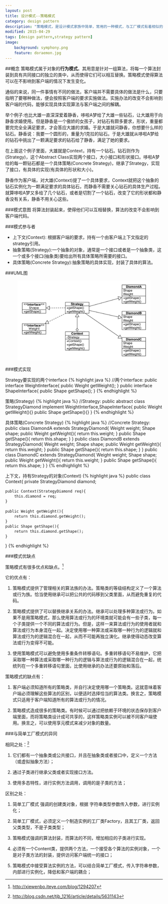 ```yaml
---
layout: post
title: 设计模式--策略模式
category: design pattern
description: "策略模式，是设计模式家族中简单，常用的一种模式，与工厂模式有着相似的一面"
modified: 2015-04-29
tags: [design pattern,strategy pattern]
image:
    background: symphony.png
    feature: doraemon.jpg
---
```


[^1]: <http://xiewenbo.iteye.com/blog/1294207>
[^2]: <http://blog.csdn.net/tjb_1216/article/details/5631143>


##概念
策略模式属于对象的**行为模式**。其用意是针对一组算法，将每一个算法封装到具有共同接口的独立的类中，从而使得它们可以相互替换。策略模式使得算法可以在不影响到客户端的情况下发生变化。

通俗的来说，同一件事情有不同的做法，客户端并不需要具体的做法是什么，只要指明了要哪种做法，便会按照客户端的要求实施做法。实施办法的改变不会影响到客户端的代码，能够实现具体实现算法与客户端之间的解耦。

举个例子:也比大雄一直深深爱着静香，哆啦A梦给了大雄一些钻石，让大雄用于向静香求婚使用。但是静香是一个傲娇的女孩子，对钻石有颇多要求，形状，重量都要完完全全满足要求，才会答应大雄的求婚。于是大雄就问静香，你想要什么样的钻石。静香说：我要一个圆形的，重量为1克拉的钻石。于是大雄就从哆啦A梦给的钻石中挑出了一颗满足要求的钻石给了静香，满足了她的要求。

在上面这个例子里面，大雄就是Context，持有一个钻石。钻石则作为(Strategy)，这个Abstract Class实现两个接口，大小接口和形状接口。哆啦A梦给的每一颗钻石都是一个具体策略(Concrete Strategy)，继承了Strategy，实现了接口，有具体的实现(有具体的形状和大小)。

静香作为客户端，对大雄(Context)提了一个具体要求，Context就把这个抽象的钻石实例化为一颗满足要求的具体钻石，而静香不需要关心钻石的具体生产过程。就算哆啦A梦又多给了几个钻石，或者是切割了一个钻石，改变了它的形状都和静香没有关系，静香不用关心这些。

###模式意图
将算法封装起来，使得他们可以互相替换，算法的改变不会影响到客户端代码。

###模式参与者

* 上下文(Context): 根据客户端的要求，持有一个由客户端上下文指定的strategy引用。
* 抽象策略(Strategy):一个抽象的对象，通常是一个接口或者是一个抽象类，这一个或多个接口(抽象类)要给出所有具体策略所需要的接口。
* 具体策略(Concrete Strategy):抽象策略的具体实现，封装了具体的算法。

###UML图

<figure>
	<a href="https://raw.githubusercontent.com/lonelyswan/lonelyswan.github.io/master/images/strategy-pattern.jpg"><img src="https://raw.githubusercontent.com/lonelyswan/lonelyswan.github.io/master/images/strategy-pattern.jpg" alt="center"></a>
</figure>

###模式实现

Strategy要实现的两个interface
{% highlight java %}
//两个interface:
public interface WeightInterface{
	public Weight getWeight();
}
public interface ShapeInterface{
	public Shape getShape();
}
{% endhighlight %}

策略(Strategy)
{% highlight java %}
//Strategy:
public abstract class StrategyDiamond implement WeightInterface,ShapeInterface{
	public Weight getWeight(){}
	public Shape getShape(){}
}
{% endhighlight %}

具体策略(Concrete Strategy)
{% highlight java %}
//Concrete Strategy:
public class DiamondA extends StrategyDiamond{
	Weight weight;
	Shape shape;
	public Weight getWeight(){
		return this.weight;
	}
	public Shape getShape(){
		return this.shape;
	}
}
public class DiamondB extends StrategyDiamond{
	Weight weight;
	Shape shape;
	public Weight getWeight(){
		return this.weight;
	}
	public Shape getShape(){
		return this.shape;
	}
}
public class DiamondC extends StrategyDiamond{
	Weight weight;
	Shape shape;
	public Weight getWeight(){
		return this.weight;
	}
	public Shape getShape(){
		return this.shape;
	}
}
{% endhighlight %}

上下文，持有Strategy的对象(Context)
{% highlight java %}
public class Context{
	private StrategyDiamond diamond;

	public Context(StrategyDiamond req){
		this.diamond = req;
	}

	public Weight getWeight(){
		return this.diamond.getWeight();
	} 
	public Shape getShape(){
		return this.diamond.getShape();
	} 
}
{% endhighlight %}

###模式优缺点

策略模式有很多优点和缺点。[^1]

它的优点有： 

1. 策略模式提供了管理相关的算法族的办法。策略类的等级结构定义了一个算法或行为族。恰当使用继承可以把公共的代码移到父类里面，从而避免重复的代码。 

2. 策略模式提供了可以替换继承关系的办法。继承可以处理多种算法或行为。如果不是用策略模式，那么使用算法或行为的环境类就可能会有一些子类，每一个子类提供一个不同的算法或行为。但是，这样一来算法或行为的使用者就和算法或行为本身混在一起。决定使用哪一种算法或采取哪一种行为的逻辑就和算法或行为的逻辑混合在一起，从而不可能再独立演化。继承使得动态改变算法或行为变得不可能。 

3. 使用策略模式可以避免使用多重条件转移语句。多重转移语句不易维护，它把采取哪一种算法或采取哪一种行为的逻辑与算法或行为的逻辑混合在一起，统统列在一个多重转移语句里面，比使用继承的办法还要原始和落后。

策略模式的缺点有：

1. 客户端必须知道所有的策略类，并自行决定使用哪一个策略类。这就意味着客户端必须理解这些算法的区别，以便适时选择恰当的算法类。换言之，策略模式只适用于客户端知道所有的算法或行为的情况。 

2. 策略模式造成很多的策略类。有时候可以通过把依赖于环境的状态保存到客户端里面，而将策略类设计成可共享的，这样策略类实例可以被不同客户端使用。换言之，可以使用享元模式来减少对象的数量。 


###与简单工厂模式的异同

相同之处：[^2]

1. 它们都有一个抽象类或公共接口，并且在抽象类或者接口中，定义一个方法（或虚拟抽象方法）；

2. 通过子类进行继承父类或者实现接口方法。

3. 使用多态特性，进行实例方法调用，调用的是子类的方法；

 
区别之处：

1. 简单工厂模式 强调的创建类对象，根据 字符串类型参数传入参数，进行实例化；

2. 简单工厂模式，必须定义一个制造实例的工厂类Factory，且其工厂类，返回父类类型，不是子类类型；

3. 策略模式强调的算法封装，而算法的不同，增加相应的子类进行实现。

4. 必须有一个Content类，提供两个方法，一个接受各个算法的实例对象，一个是对子类方法的封装，提供访问客户端统一的接口；

5. 策略模式中接受算法实例的方法，可以结合简单工厂模式，传入字符串参数，内部进行实例化，降低和客户端的耦合；



